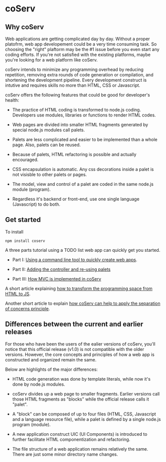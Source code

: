 # coServ

## Why coServ
Web applications are getting complicated day by day. Without a proper platofrm, web app developement could be a very time consuming task. So choosing the "right" plaftorm may be the #1 issue before you even start any coding efforts. If you're not satisfied with the existing platforms, maybe you're looking for a web platform like coServ.

coServ intends to minimize any programming overhead by reducing repetition, removing extra rounds of code generation or compilation, and shortening the development pipeline. Every development construct is intutive and requires skills no more than HTML, CSS or Javascript.

coServ offers the following features that could be good for developer's health:

* The practice of HTML coding is transformed to node.js coding. Developers use modules, libraries or functions to render HTML codes.

* Web pages are divided into smaller HTML fragments generated by special node.js modules call palets.

* Palets are less complicated and easier to be implemented than a whole page. Also, palets can be reused.

* Because of palets, HTML refactoring is possible and actually encouraged.

* CSS encapsulation is automatic. Any css decorations inside a palet is not visisble to other palets or pages.

* The model, view and control of a palet are coded in the same node.js module (program).

* Regardless it's backend or front-end, use one single language (Javascript) to do both.


## Get started
To install

	npm install coserv

A three parts tutorial using a TODO list web app can quickly get you started.

* Part I: [Using a command line tool to quickly create web apps](https://medium.com/@benlue3/coserv-tutorial-part-i-5b4f76c016f3).

* Part II: [Adding the controller and re-using palets](https://medium.com/@benlue3/coserv-tutorial-part-ii-979418449a9)

* Part III: [How MVC is implemented in coServ](https://medium.com/@benlue3/coserv-tutorial-part-iii-6801635285ab)

A short article explaining [how to transform the programming space from HTML to JS](https://bit.ly/2WLWJpl).

Another short article to explain [how coServ can help to apply the separation of concerns principle](https://t.co/hpxSvEVu5F).

## Differences between the current and earlier releases
For those who have been the users of the ealier versions of coServ, you'll notice that this official release (v1.0) is not compatible with the older versions. However, the core concepts and principles of how a web app is constructed and organized remain the same.

Below are highlights of the major differences:

* HTML code generation was done by template literals, while now it's done by node.js modules.

* coServ divides up a web page to smaller fragments. Earlier versions call those HTML fragments as "blocks" while the official release calls it "palet".

* A "block" can be composed of up to four files (HTML, CSS, Javascript and a language resource file), while a palet is defined by a single node.js program (module).

* A new application construct UIC (UI Components) is introduced to further facilitate HTML componentization and refactoring.

* The file structure of a web application remains relatively the same. There are just some minor directory name changes.